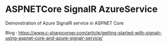 # ASPNETCore SignalR AzureService
Demonstration of Azure SignalR service in ASPNET Core

Blog : https://www.c-sharpcorner.com/article/getting-started-with-signalr-using-aspnet-core-and-azure-signalr-service/
